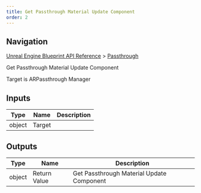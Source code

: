```yaml
---
title: Get Passthrough Material Update Component
order: 2
---
```

## Navigation

[Unreal Engine Blueprint API Reference](https://dev.epicgames.com/documentation/en-us/unreal-engine/BlueprintAPI) > [Passthrough](https://dev.epicgames.com/documentation/en-us/unreal-engine/BlueprintAPI/Passthrough)

Get Passthrough Material Update Component

Target is ARPassthrough Manager

## Inputs

| Type | Name | Description |
| --- | --- | --- |
| object | Target |  |

## Outputs

| Type | Name | Description |
| --- | --- | --- |
| object | Return Value | Get Passthrough Material Update Component |
